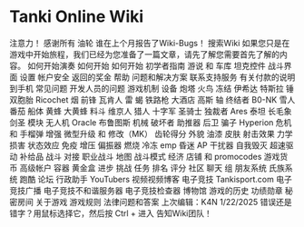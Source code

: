 # Tanki Online Wiki

注意力！
感谢所有
油轮
谁在上个月报告了Wiki-Bugs！
搜索Wiki
如果您只是在游戏中开始旅程，我们已经为您准备了一篇文章，请先了解您需要首先了解的内容。
如何开始演奏
如何开始
如何开始
初学者指南
游说
和
车库
坦克控件
战斗界面
设置
帐户安全
返回的奖金
帮助
问题和解决方案
联系支持服务
有关付款的说明
到手机
常见问题
开发人员的问题
游戏机制
设备
炮塔
火鸟
冻结
伊希达
特斯拉
锤
双胞胎
Ricochet
烟
前锋
瓦肯人
雷
蝎
铁路枪
大酒店
高斯
轴
终结者
B0-NK
雪人
番茄
船体
黄蜂
大黄蜂
料斗
维京人
猎人
十字军
圣骑士
独裁者
Ares
泰坦
长毛象
剑圣
模块
无人机
Oracle
布鲁图斯
机械
破坏者
助推器
后卫
骗子
Hyperion
危机
和
手榴弹
增强
微型升级
和
修改（MK）
齿轮得分
外貌
油漆
皮肤
射击效果
力学
损害
状态效应
免疫
增压
偏振器
燃烧
冷冻
emp
昏迷
AP
干扰器
自我毁灭
超速驱动
补给品
战斗
对接
职业战斗
地图
战斗模式
经济
店铺
和
promocodes
游戏货币
高级帐户
容器
黄金盒
进步
挑战
任务
排名
评分
社区
聊天
组
朋友系统
氏族系统
跑酷
论坛
行政助手
YouTubers
视频视频博客
电子竞技
Tankisport.com
电子竞技广播
电子竞技不和谐服务器
电子竞技检查器
博物馆
游戏的历史
功绩勋章
秘密房间
关于游戏
游戏规则
法律问题和答案
上次编辑：K4N 1/22/2025
错误还是错字？用鼠标选择它，然后按
Ctrl
+
进入
告知Wiki团队！